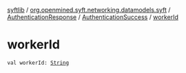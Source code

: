 [syftlib](../../../index.md) / [org.openmined.syft.networking.datamodels.syft](../../index.md) / [AuthenticationResponse](../index.md) / [AuthenticationSuccess](index.md) / [workerId](./worker-id.md)

# workerId

`val workerId: `[`String`](https://kotlinlang.org/api/latest/jvm/stdlib/kotlin/-string/index.html)